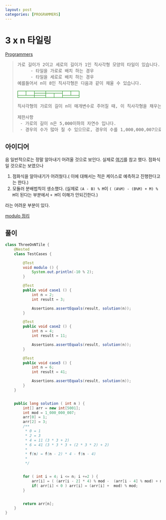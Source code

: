 ```yaml
---
layout: post
categories: [PROGRAMMERS]
---
```



# 3 x n 타일링

[Programmers](https://school.programmers.co.kr/learn/courses/30/lessons/12902?language=java)


 > <pre>
 > 가로 길이가 2이고 세로의 길이가 1인 직사각형 모양의 타일이 있습니다. 이 직사각형 타일을 이용하여 세로의 길이가 3이고 가로의 길이가 n인 바닥을 가득 채우려고 합니다. 타일을 채울 때는 다음과 같이 2가지 방법이 있습니다
 >      - 타일을 가로로 배치 하는 경우
 >      - 타일을 세로로 배치 하는 경우
 > 예를들어서 n이 8인 직사각형은 다음과 같이 채울 수 있습니다.
 > </pre>
> 
 >   <table>
 >      <tr>
 >          <td style="border: 1px green solid; width:10px;" rowspan="2"></td>
 >          <td style="border: 1px green solid; width:10px;" rowspan="2"></td>
 >          <td style="border: 1px green solid; width:20px;"></td>
 >          <td style="border: 1px green solid; width:20px;" colspan="2"></td>
 >          <td style="border: 1px green solid; width:10px;" rowspan="2"></td>
 >          <td style="border: 1px green solid; width:10px;" rowspan="2"></td>
 >      </tr>
 >       <tr>
 >           <td style="border: 1px green solid; width:20px;"></td>
 >           <td style="border: 1px green solid; width:10px;" rowspan="2"></td>
 >           <td style="border: 1px green solid; width:10px;" rowspan="2"></td>
 >       </tr>
 >       <tr>
 >           <td style="border: 1px green solid; width:20px;" colspan="2"></td>
 >           <td style="border: 1px green solid; width:20px;"></td>
 >           <td style="border: 1px green solid; width:20px;" colspan="2"></td>
 >       </tr>
 >  </table>
> 
 > <pre>
 > 직사각형의 가로의 길이 n이 매개변수로 주어질 때, 이 직사각형을 채우는 방법의 수를 return 하는 solution 함수를 완성해주세요.
> 
 > 제한사항
 >  - 가로의 길이 n은 5,000이하의 자연수 입니다.
 >  - 경우의 수가 많아 질 수 있으므로, 경우의 수를 1,000,000,007으로 나눈 나머지를 return해주세요.
 > </pre>

## 아이디어
음 일반적으로는 정말 알아내기 어려울 것으로 보인다. 실제로 [여기](https://taehoung0102.tistory.com/190)를 참고 했다.
점화식일 것으로는 보였으나 

1. 점화식을 알아내기가 어려웠다.( 이에 대해서는 적은 케이스로 예측하고 진행한다고는 한다.)
2. 모듈러 분배법칙이 생소했다. (실제로 `(A - B) % M`이 `( (A%M) - (B%M) + M) % M`이 된다는 부분에서 `+ M`이 이해가 안되긴한다.)

라는 어려운 부분이 있다. 

[modulo 정리](../../algorithm/arithmetic/Modulo.md)


## 풀이


```java
class ThreeOnNTile {
    @Nested
    class TestCases {

        @Test
        void modulo () {
            System.out.println(-10 % 2);
        }

        @Test
        public void case1 () {
            int n = 2;
            int result = 3;

            Assertions.assertEquals(result, solution(n));
        }

        @Test
        public void case2 () {
            int n = 4;
            int result = 11;

            Assertions.assertEquals(result, solution(n));
        }

        @Test
        public void case3 () {
            int n = 6;
            int result = 41;

            Assertions.assertEquals(result, solution(n));
        }
    }


    public long solution ( int n ) {
        int[] arr = new int[5001];
        int mod = 1_000_000_007;
        arr[0] = 1;
        arr[2] = 3;
        /**
         * 0 = 1
         * 2 = 3
         * 4 = 11 (3 * 3 + 2)
         * 6 = 41 (3 * 3 * 3 + (2 * 3 * 2) + 2)
         *
         * f(n) = f(n - 2) * 4 - f(n - 4)
         *
         */


        for ( int i = 4; i <= n; i +=2 ) {
            arr[i] = ( (arr[i - 2] * 4) % mod -  (arr[i - 4] % mod) + mod) % mod;
            if( arr[i] < 0 ) arr[i] = (arr[i] +  mod) % mod;
        }


        return arr[n];
    }
}
```
